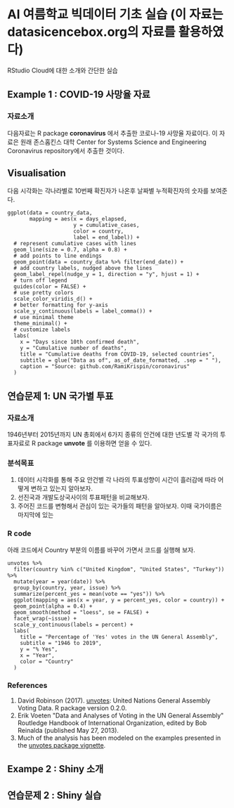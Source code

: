  
# AI 여름학교 빅데이터 기초 실습 (이 자료는 datasicencebox.org의 자료를 활용하였다)

RStudio Cloud에 대한 소개와 간단한 실습

## Example 1 : COVID-19 사망율 자료

### 자료소개

다음자료는 R package **coronavirus** 에서 추출한 코로나-19 사망율 자료이다. 이 자료은 원래 존스홉킨스 대학 Center for Systems Science and Engineering Coronavirus repository에서 추출한 것이다. 

 
 
## Visualisation

다음 시각화는 각나라별로 10번째 확진자가 나온후 날짜별 누적확진자의 숫자를 보여준다. 
 

```{r visualise, warning=FALSE}
ggplot(data = country_data,
       mapping = aes(x = days_elapsed, 
                     y = cumulative_cases, 
                     color = country, 
                     label = end_label)) +
  # represent cumulative cases with lines
  geom_line(size = 0.7, alpha = 0.8) +
  # add points to line endings
  geom_point(data = country_data %>% filter(end_date)) +
  # add country labels, nudged above the lines
  geom_label_repel(nudge_y = 1, direction = "y", hjust = 1) + 
  # turn off legend
  guides(color = FALSE) +
  # use pretty colors
  scale_color_viridis_d() +
  # better formatting for y-axis
  scale_y_continuous(labels = label_comma()) +
  # use minimal theme
  theme_minimal() +
  # customize labels
  labs(
    x = "Days since 10th confirmed death",
    y = "Cumulative number of deaths",
    title = "Cumulative deaths from COVID-19, selected countries",
    subtitle = glue("Data as of", as_of_date_formatted, .sep = " "),
    caption = "Source: github.com/RamiKrispin/coronavirus"
  )
```

## 연습문제 1: UN 국가별 투표

### 자료소개

1946년부터 2015년까지 UN 총회에서 6가지 종류의 안건에 대한 년도별 각 국가의 투표자료로 R package **unvote** 를 이용하면 얻을 수 있다. 

### 분석목표

1. 데이터 시각화를 통해 주요 안건별 각 나라의 투표성향이 시간이 흘러감에 따라 어떻게 변하고 있는지 알아보자.
2. 선진국과 개발도상국사이의 투표패턴을 비교해보자.
3. 주어진 코드를 변형해서 관심이 있는 국가들의 패턴을 알아보자. 이때 국가이름은 마지막에 있는 

### R code

아래 코드에서 Country 부분의 이름를 바꾸어 가면서 코드를 실행해 보자.

```{r plot-yearly-yes-issue, fig.width=10, fig.height=6, message=FALSE}
unvotes %>%
  filter(country %in% c("United Kingdom", "United States", "Turkey")) %>%
  mutate(year = year(date)) %>%
  group_by(country, year, issue) %>%
  summarize(percent_yes = mean(vote == "yes")) %>%
  ggplot(mapping = aes(x = year, y = percent_yes, color = country)) +
  geom_point(alpha = 0.4) +
  geom_smooth(method = "loess", se = FALSE) +
  facet_wrap(~issue) +
  scale_y_continuous(labels = percent) +
  labs(
    title = "Percentage of 'Yes' votes in the UN General Assembly",
    subtitle = "1946 to 2019",
    y = "% Yes",
    x = "Year",
    color = "Country"
  )
```

### References

1.  David Robinson (2017). [unvotes](https://CRAN.R-project.org/package=unvotes): United Nations General Assembly Voting Data. R package version 0.2.0.
2.  Erik Voeten "Data and Analyses of Voting in the UN General Assembly" Routledge Handbook of International Organization, edited by Bob Reinalda (published May 27, 2013).
3.  Much of the analysis has been modeled on the examples presented in the [unvotes package vignette](https://cran.r-project.org/web/packages/unvotes/vignettes/unvotes.html).



## Exampe 2 : Shiny 소개

## 연습문제 2 : Shiny 실습
